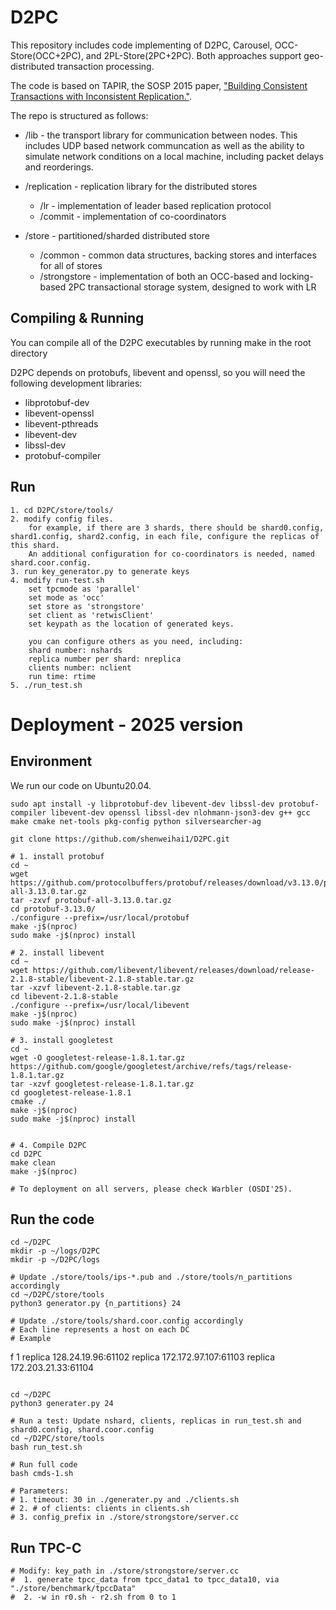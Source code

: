 # D2PC

This repository includes code implementing of D2PC, Carousel, OCC-Store(OCC+2PC), and 2PL-Store(2PC+2PC). Both approaches support geo-distributed transaction processing.

The code is based on TAPIR, the SOSP 2015 paper, ["Building Consistent Transactions with
Inconsistent Replication."](http://dl.acm.org/authorize?N93281).

The repo is structured as follows:

- /lib - the transport library for communication between nodes. This
  includes UDP based network communcation as well as the ability to
  simulate network conditions on a local machine, including packet
  delays and reorderings.

- /replication - replication library for the distributed stores
  - /lr - implementation of leader based replication protocol
  - /commit - implementation of co-coordinators

- /store - partitioned/sharded distributed store
  - /common - common data structures, backing stores and interfaces for all of stores
  - /strongstore - implementation of both an OCC-based and locking-based 2PC transactional
  storage system, designed to work with LR

## Compiling & Running
You can compile all of the D2PC executables by running make in the root directory

D2PC depends on protobufs, libevent and openssl, so you will need the following development libraries:
- libprotobuf-dev
- libevent-openssl
- libevent-pthreads
- libevent-dev
- libssl-dev
- protobuf-compiler

## Run
```
1. cd D2PC/store/tools/
2. modify config files.
    for example, if there are 3 shards, there should be shard0.config, shard1.config, shard2.config, in each file, configure the replicas of this shard.
    An additional configuration for co-coordinators is needed, named shard.coor.config.
3. run key_generator.py to generate keys
4. modify run-test.sh
    set tpcmode as 'parallel'
    set mode as 'occ'
    set store as 'strongstore'
    set client as 'retwisClient'
    set keypath as the location of generated keys.

    you can configure others as you need, including:
    shard number: nshards
    replica number per shard: nreplica
    clients number: nclient
    run time: rtime
5. ./run_test.sh
```

# Deployment - 2025 version

## Environment
We run our code on Ubuntu20.04.

```
sudo apt install -y libprotobuf-dev libevent-dev libssl-dev protobuf-compiler libevent-dev openssl libssl-dev nlohmann-json3-dev g++ gcc make cmake net-tools pkg-config python silversearcher-ag

git clone https://github.com/shenweihai1/D2PC.git

# 1. install protobuf
cd ~
wget https://github.com/protocolbuffers/protobuf/releases/download/v3.13.0/protobuf-all-3.13.0.tar.gz
tar -zxvf protobuf-all-3.13.0.tar.gz
cd protobuf-3.13.0/
./configure --prefix=/usr/local/protobuf
make -j$(nproc) 
sudo make -j$(nproc) install

# 2. install libevent
cd ~
wget https://github.com/libevent/libevent/releases/download/release-2.1.8-stable/libevent-2.1.8-stable.tar.gz
tar -xzvf libevent-2.1.8-stable.tar.gz
cd libevent-2.1.8-stable
./configure --prefix=/usr/local/libevent
make -j$(nproc) 
sudo make -j$(nproc) install

# 3. install googletest
cd ~
wget -O googletest-release-1.8.1.tar.gz https://github.com/google/googletest/archive/refs/tags/release-1.8.1.tar.gz 
tar -xzvf googletest-release-1.8.1.tar.gz
cd googletest-release-1.8.1
cmake ./
make -j$(nproc) 
sudo make -j$(nproc) install


# 4. Compile D2PC
cd D2PC
make clean
make -j$(nproc) 

# To deployment on all servers, please check Warbler (OSDI'25).
```

## Run the code
```
cd ~/D2PC
mkdir -p ~/logs/D2PC
mkdir -p ~/D2PC/logs

# Update ./store/tools/ips-*.pub and ./store/tools/n_partitions accordingly
cd ~/D2PC/store/tools
python3 generator.py {n_partitions} 24

# Update ./store/tools/shard.coor.config accordingly
# Each line represents a host on each DC
# Example
```
f 1
replica 128.24.19.96:61102
replica 172.172.97.107:61103
replica 172.203.21.33:61104
```

cd ~/D2PC
python3 generater.py 24

# Run a test: Update nshard, clients, replicas in run_test.sh and shard0.config, shard.coor.config 
cd ~/D2PC/store/tools
bash run_test.sh

# Run full code
bash cmds-1.sh

# Parameters:
# 1. timeout: 30 in ./generater.py and ./clients.sh
# 2. # of clients: clients in clients.sh
# 3. config_prefix in ./store/strongstore/server.cc
```

## Run TPC-C
```
# Modify: key_path in ./store/strongstore/server.cc
#  1. generate tpcc_data from tpcc_data1 to tpcc_data10, via "./store/benchmark/tpccData"
#  2. -w in r0.sh - r2.sh from 0 to 1
```